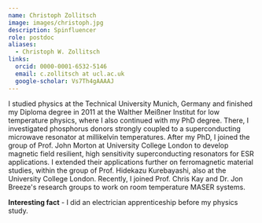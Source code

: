 ```yaml
---
name: Christoph Zollitsch
image: images/christoph.jpg
description: Spinfluencer
role: postdoc
aliases:
  - Christoph W. Zollitsch
links:
  orcid: 0000-0001-6532-5146
  email: c.zollitsch at ucl.ac.uk
  google-scholar: Vs7Th4gAAAAJ
---
```


I studied physics at the Technical University Munich, Germany and finished my Diploma degree in 2011 at the Walther Meißner Institut for low temperature physics, where I also continued with my PhD degree. There, I investigated phosphorus donors strongly coupled to a superconducting microwave resonator at millikelvin temperatures. After my PhD, I joined the group of Prof. John Morton at University College London to develop magnetic field resilient, high sensitivity superconducting resonators for ESR applications. I extended their applications further on ferromagnetic material studies, within the group of Prof. Hidekazu Kurebayashi, also at the University College London. Recently, I joined Prof. Chris Kay and Dr. Jon Breeze's research groups to work on room temperature MASER systems.

**Interesting fact** - I did an electrician apprenticeship before my physics study.
